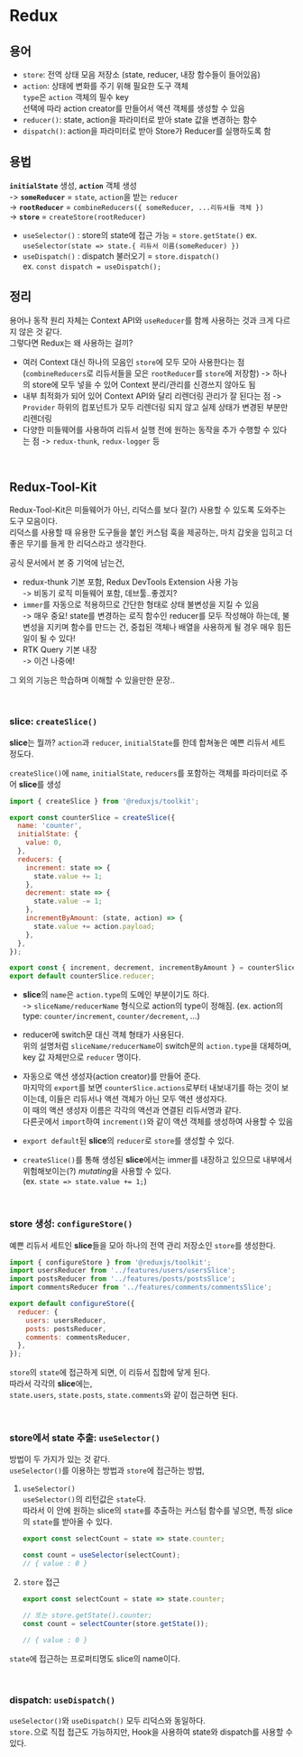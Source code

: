 # Redux

## 용어

- `store`: 전역 상태 모음 저장소 (state, reducer, 내장 함수들이 들어있음)
- `action`: 상태에 변화를 주기 위해 필요한 도구 객체  
  `type`은 `action` 객체의 필수 key  
  선택에 따라 action creator를 만들어서 액션 객체를 생성할 수 있음
- `reducer()`: state, action을 파라미터로 받아 state 값을 변경하는 함수
- `dispatch()`: action을 파라미터로 받아 Store가 Reducer를 실행하도록 함

## 용법

**`initialState`** 생성, **`action`** 객체 생성  
-> **`someReducer`** = `state`, `action`을 받는 `reducer`  
-> **`rootReducer`** = `combineReducers({ someReducer, ...리듀서들 객체 })`  
-> **`store`** = `createStore(rootReducer)`

- `useSelector()` : store의 state에 접근 가능 = `store.getState()`
  ex. `useSelector(state => state.{ 리듀서 이름(someReducer) })`
- `useDispatch()` : dispatch 불러오기 = `store.dispatch()`  
  ex. `const dispatch = useDispatch();`

## 정리

용어나 동작 원리 자체는 Context API와 `useReducer`를 함께 사용하는 것과 크게 다르지 않은 것 같다.  
그렇다면 Redux는 왜 사용하는 걸끼?

- 여러 Context 대신 하나의 모음인 `store`에 모두 모아 사용한다는 점 (`combineReducers`로 리듀서들을 모은 `rootReducer`를 `store`에 저장함) -> 하나의 store에 모두 넣을 수 있어 Context 분리/관리를 신경쓰지 않아도 됨
- 내부 최적화가 되어 있어 Context API와 달리 리렌더링 관리가 잘 된다는 점 -> `Provider` 하위의 컴포넌트가 모두 리렌더링 되지 않고 실제 상태가 변경된 부분만 리렌더링
- 다양한 미들웨어를 사용하여 리듀서 실행 전에 원하는 동작을 추가 수행할 수 있다는 점 -> `redux-thunk`, `redux-logger` 등

<br/>

## Redux-Tool-Kit

Redux-Tool-Kit은 미들웨어가 아닌, 리덕스를 보다 잘(?) 사용할 수 있도록 도와주는 도구 모음이다.  
리덕스를 사용할 때 유용한 도구들을 붙인 커스텀 훅을 제공하는, 마치 갑옷을 입히고 더 좋은 무기를 들게 한 리덕스라고 생각한다.

공식 문서에서 본 중 기억에 남는건,

- redux-thunk 기본 포함, Redux DevTools Extension 사용 가능  
  -> 비동기 로직 미들웨어 포함, 데브툴..좋겠지?
- `immer`를 자동으로 적용하므로 간단한 형태로 상태 불변성을 지킬 수 있음  
  -> 매우 중요! state를 변경하는 로직 함수인 reducer를 모두 작성해야 하는데, 불변성을 지키며 함수를 만드는 건, 중첩된 객체나 배열을 사용하게 될 경우 매우 힘든 일이 될 수 있다!
- RTK Query 기본 내장  
  -> 이건 나중에!

그 외의 기능은 학습하며 이해할 수 있을만한 문장..

<br/>

### slice: `createSlice()`

**slice**는 뭘까? `action`과 `reducer`, `initialState`를 한데 합쳐놓은 예쁜 리듀서 세트 정도다.

`createSlice()`에 `name`, `initialState`, `reducers`를 포함하는 객체를 파라미터로 주어 **slice**를 생성

```js
import { createSlice } from '@reduxjs/toolkit';

export const counterSlice = createSlice({
  name: 'counter',
  initialState: {
    value: 0,
  },
  reducers: {
    increment: state => {
      state.value += 1;
    },
    decrement: state => {
      state.value -= 1;
    },
    incrementByAmount: (state, action) => {
      state.value += action.payload;
    },
  },
});

export const { increment, decrement, incrementByAmount } = counterSlice.actions;
export default counterSlice.reducer;
```

- **slice**의 `name`은 `action.type`의 도메인 부분이기도 하다.  
  -> `sliceName/reducerName` 형식으로 action의 type이 정해짐.
  (ex. action의 type: `counter/increment`, `counter/decrement`, ...)

- reducer에 switch문 대신 객체 형태가 사용된다.  
  위의 설명처럼 `sliceName/reducerName`이 switch문의 `action.type`을 대체하며, key 값 자체만으로 `reducer` 명이다.

- 자동으로 액션 생성자(action creator)를 만들어 준다.  
  마지막의 `export`를 보면 `counterSlice.actions`로부터 내보내기를 하는 것이 보이는데, 이들은 리듀서나 액션 객체가 아닌 모두 액션 생성자다.  
  이 때의 액션 생성자 이름은 각각의 액션과 연결된 리듀서명과 같다.  
  다른곳에서 `import`하여 `increment()`와 같이 액션 객체를 생성하여 사용할 수 있음

- `export default`된 **slice**의 `reducer`로 `store`를 생성할 수 있다.

- `createSlice()`를 통해 생성된 **slice**에서는 immer를 내장하고 있으므로 내부에서 위험해보이는(?) *mutating*을 사용할 수 있다.  
  (ex. `state => state.value += 1;`)

<br />

### store 생성: `configureStore()`

예쁜 리듀서 세트인 **slice**들을 모아 하나의 전역 관리 저장소인 `store`를 생성한다.

```js
import { configureStore } from '@reduxjs/toolkit';
import usersReducer from '../features/users/usersSlice';
import postsReducer from '../features/posts/postsSlice';
import commentsReducer from '../features/comments/commentsSlice';

export default configureStore({
  reducer: {
    users: usersReducer,
    posts: postsReducer,
    comments: commentsReducer,
  },
});
```

`store`의 `state`에 접근하게 되면, 이 리듀서 집합에 닿게 된다.  
따라서 각각의 **slice**에는,  
`state.users`, `state.posts`, `state.comments`와 같이 접근하면 된다.

<br/>

### store에서 state 추출: `useSelector()`

방법이 두 가지가 있는 것 같다.  
`useSelector()`를 이용하는 방법과 `store`에 접근하는 방법,

1. `useSelector()`  
   `useSelector()`의 리턴값은 `state`다.  
   따라서 이 안에 원하는 slice의 `state`를 추출하는 커스텀 함수를 넣으면, 특정 slice의 `state`를 받아올 수 있다.

   ```js
   export const selectCount = state => state.counter;

   const count = useSelector(selectCount);
   // { value : 0 }
   ```

2. `store` 접근

   ```js
   export const selectCount = state => state.counter;

   // 또는 store.getState().counter;
   const count = selectCounter(store.getState());

   // { value : 0 }
   ```

`state`에 접근하는 프로퍼티명도 slice의 name이다.

<br/>

### dispatch: `useDispatch()`

`useSelector()`와 `useDispatch()` 모두 리덕스와 동일하다.  
`store.`으로 직접 접근도 가능하지만, Hook을 사용하여 state와 dispatch를 사용할 수 있다.
